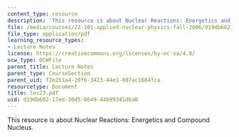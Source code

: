 ```yaml
---
content_type: resource
description: 'This resource is about Nuclear Reactions: Energetics and Compound Nucleus.'
file: /media/courses/22-101-applied-nuclear-physics-fall-2006/d19db60217ee30d5064944b99341d6a0_lec23.pdf
file_type: application/pdf
learning_resource_types:
- Lecture Notes
license: https://creativecommons.org/licenses/by-nc-sa/4.0/
ocw_type: OCWFile
parent_title: Lecture Notes
parent_type: CourseSection
parent_uid: f2e251a4-20f6-3423-44e1-807ac1684fca
resourcetype: Document
title: lec23.pdf
uid: d19db602-17ee-30d5-0649-44b99341d6a0
---
```

This resource is about Nuclear Reactions: Energetics and Compound Nucleus.